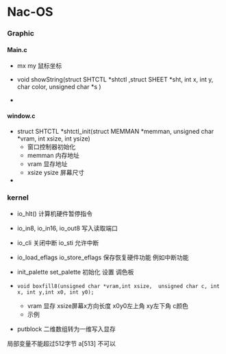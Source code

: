 # Nac-OS

### Graphic
#### Main.c
* mx my 鼠标坐标

* void showString(struct SHTCTL *shtctl ,struct SHEET *sht, int x, int y, char color, unsigned char *s )
* 

#### window.c

* struct SHTCTL *shtctl_init(struct MEMMAN *memman, unsigned char *vram,
    int xsize, int ysize)
  * 窗口控制器初始化
  * memman 内存地址
  * vram 显存地址
  * xsize ysize 屏幕尺寸
* 



### kernel

* io_hlt() 计算机硬件暂停指令

* io_in8, io_in16, io_out8 写入读取端口
* io_cli 关闭中断 io_sti 允许中断
* io_load_eflags  io_store_eflags 保存恢复硬件功能 例如中断功能
* init_palette set_palette 初始化 设置 调色板
* `void boxfill8(unsigned char *vram,int xsize,  unsigned char c, int x, int y,int x0, int y0);` 
  * vram 显存 xsize屏幕x方向长度 x0y0左上角 xy左下角 c颜色
  * 示例
* putblock 二维数组转为一维写入显存



局部变量不能超过512字节 a[513] 不可以